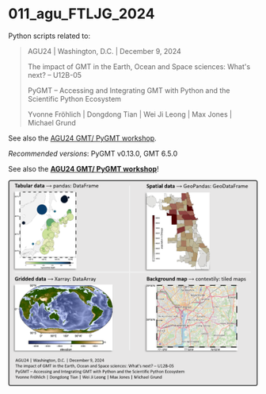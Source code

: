 # 011_agu_FTLJG_2024

Python scripts related to:

> AGU24 | Washington, D.C. | December 9, 2024
>
> The impact of GMT in the Earth, Ocean and Space sciences: What's next? – U12B-05
>
> PyGMT – Accessing and Integrating GMT with Python and the Scientific Python Ecosystem
>
> Yvonne Fröhlich | Dongdong Tian | Wei Ji Leong | Max Jones | Michael Grund

See also the [AGU24 GMT/ PyGMT workshop](https://www.generic-mapping-tools.org/agu24workshop/intro.html).

_Recommended versions_: PyGMT v0.13.0, GMT 6.5.0

See also the **[AGU24 GMT/ PyGMT workshop](https://www.generic-mapping-tools.org/agu24workshop)**!

![](https://github.com/yvonnefroehlich/gmt-pygmt-plotting/raw/main/_images/github_map_readme_011pygmt.png)
